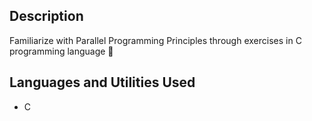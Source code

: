 <h2>Description</h2>
Familiarize with Parallel Programming Principles through exercises in C programming language  🔀

<br />


<h2>Languages and Utilities Used</h2>

- C








